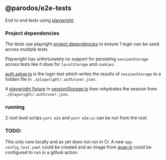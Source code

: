 ## @parodos/e2e-tests

End to end tests using [playwright](https://github.com/microsoft/playwright).

### Project dependencies

The tests use playright [project dependencies](https://playwright.dev/docs/next/test-projects#dependencies) to ensure 1 login can be used across multiple tests.

Playwright has unfortunately no support for persisting `sessionStorage` across tests like it does for `localStorage` and `cookies`.

[auth.setup.ts](./tests/auth.setup.ts) is the login test which writes the results of `sessionStorage` to a hidden file in `./playwright/.auth/user.json`.

A [playwright fixture](https://playwright.dev/docs/next/test-fixtures) in [sessionStorage.ts](./tests/sessionStorage.ts) then rehydrates the session from `./playwright/.auth/user.json`.

### running

2 root level scrips `yarn e2e` and `yarn e2e:ui` can be run from the root.

### TODO:

This only runs locally and as yet does not run in CI. A new `app-config.test.yaml` could be created and an image from [quay.io](https://quay.io/organization/parodos-dev) could be configured to run in a github action.
